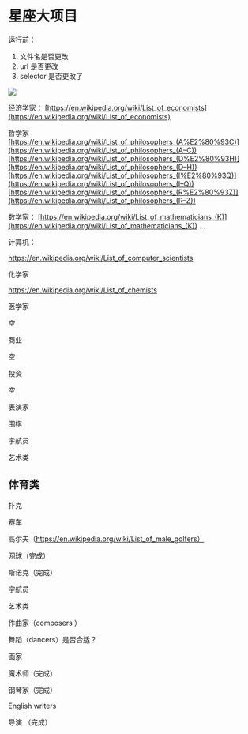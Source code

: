 # 星座大项目

运行前：

1. 文件名是否更改
2. url 是否更改
3. selector 是否更改了

![](https://pic.edu.jg.com.cn/forum/201708/07/002032vwfxbvavfb2cvitc.png)

经济学家：
[https://en.wikipedia.org/wiki/List_of_economists](https://en.wikipedia.org/wiki/List_of_economists)

哲学家
[https://en.wikipedia.org/wiki/List_of_philosophers_(A%E2%80%93C)](https://en.wikipedia.org/wiki/List_of_philosophers_(A–C))
[https://en.wikipedia.org/wiki/List_of_philosophers_(D%E2%80%93H)](https://en.wikipedia.org/wiki/List_of_philosophers_(D–H))
[https://en.wikipedia.org/wiki/List_of_philosophers_(I%E2%80%93Q)](https://en.wikipedia.org/wiki/List_of_philosophers_(I–Q))
[https://en.wikipedia.org/wiki/List_of_philosophers_(R%E2%80%93Z)](https://en.wikipedia.org/wiki/List_of_philosophers_(R–Z))

数学家：
[https://en.wikipedia.org/wiki/List_of_mathematicians_(K)](https://en.wikipedia.org/wiki/List_of_mathematicians_(K))
...

计算机：

https://en.wikipedia.org/wiki/List_of_computer_scientists

化学家

https://en.wikipedia.org/wiki/List_of_chemists

医学家

空

商业

空

投资

空

表演家



围棋

宇航员



艺术类



## 体育类

扑克

赛车

高尔夫（https://en.wikipedia.org/wiki/List_of_male_golfers）

网球（完成）

斯诺克（完成）



宇航员



艺术类

作曲家（composers ）

舞蹈（dancers）是否合适？

画家

魔术师（完成）

钢琴家（完成）

English writers

导演 （完成）